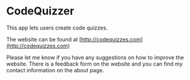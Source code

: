 # CodeQuizzer

This app lets users create code quizzes.

The website can be found at [http://codequizzes.com](http://codequizzes.com)

Please let me know if you have any suggestions on how to improve the website.  There is a feedback form on the website and you can find my contact information on the about page.
